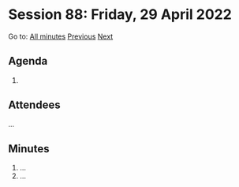 # Session 88: Friday, 29 April 2022

Go to: [All minutes](../../) [Previous](../../2022/04/26.md) [Next](../../2022/05/01.md)

## Agenda

1. 

## Attendees

...

## Minutes

1. ...
1. ...
